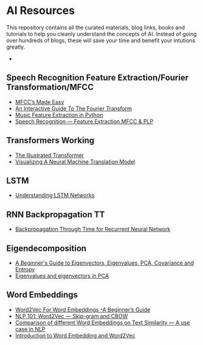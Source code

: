 # AI Resources

This repository contains all the curated materials, blog links, books and tutorials to help you cleanly understand the concepts of AI. Instead of going over hundreds of blogs, these will save your time and benefit your intutions greatly.

- <DT><A HREF="">  </A> 

## Speech Recognition Feature Extraction/Fourier Transformation/MFCC
- <DT><A HREF="https://medium.com/@tanveer9812/mfccs-made-easy-7ef383006040"> MFCC’s Made Easy </A> 
- <DT><A HREF="https://betterexplained.com/articles/an-interactive-guide-to-the-fourier-transform/"> An Interactive Guide To The Fourier Transform </A> 
- <DT><A HREF="https://towardsdatascience.com/extract-features-of-music-75a3f9bc265d"> Music Feature Extraction in Python </A> 
- <DT><A HREF="https://jonathan-hui.medium.com/speech-recognition-feature-extraction-mfcc-plp-5455f5a69dd9"> Speech Recognition — Feature Extraction MFCC & PLP </A> 

## Transformers Working
- <DT><A HREF="https://jalammar.github.io/illustrated-transformer/"> The Illustrated Transformer </A> 
- <DT><A HREF="https://jalammar.github.io/visualizing-neural-machine-translation-mechanics-of-seq2seq-models-with-attention/"> Visualizing A Neural Machine Translation Model </A> 

## LSTM 
- <DT><A HREF="https://colah.github.io/posts/2015-08-Understanding-LSTMs/"> Understanding LSTM Networks </A>

## RNN Backpropagation TT
- <DT><A HREF="https://mmuratarat.github.io/2019-02-07/bptt-of-rnn"> Backpropagation Through Time for Recurrent Neural Network </A>

## Eigendecomposition
- <DT><A HREF="https://wiki.pathmind.com/eigenvector"> A Beginner's Guide to Eigenvectors, Eigenvalues, PCA, Covariance and Entropy </A>
- <DT><A HREF="https://towardsdatascience.com/eigenvalues-and-eigenvectors-378e851bf372"> Eigenvalues and eigenvectors in PCA </A>

## Word Embeddings
- <DT><A HREF="https://www.analyticsvidhya.com/blog/2021/07/word2vec-for-word-embeddings-a-beginners-guide/"> Word2Vec For Word Embeddings -A Beginner’s Guide </A>
- <DT><A HREF="https://towardsdatascience.com/nlp-101-word2vec-skip-gram-and-cbow-93512ee24314"> NLP 101: Word2Vec — Skip-gram and CBOW </A>
- <DT><A HREF="https://intellica-ai.medium.com/comparison-of-different-word-embeddings-on-text-similarity-a-use-case-in-nlp-e83e08469c1c"> Comparison of different Word Embeddings on Text Similarity — A use case in NLP </A>
- <DT><A HREF="https://towardsdatascience.com/introduction-to-word-embedding-and-word2vec-652d0c2060fa"> Introduction to Word Embedding and Word2Vec </A>







